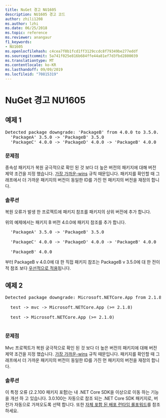 ```yaml
---
title: NuGet 경고 NU1605
description: NU1605 경고 코드
author: zhili1208
ms.author: lzhi
ms.date: 06/25/2018
ms.topic: reference
ms.reviewer: anangaur
f1_keywords:
- NU1605
ms.openlocfilehash: c4cea7f0b1fcd1ff3129ccdc8f79349be277eddf
ms.sourcegitcommit: 5a741f025e816b684ffe44a81ef7d3fbd2800039
ms.translationtype: MT
ms.contentlocale: ko-KR
ms.lasthandoff: 09/09/2019
ms.locfileid: "70815319"
---
```

# <a name="nuget-warning-nu1605"></a>NuGet 경고 NU1605

## <a name="example-1"></a>예제 1

<pre>Detected package downgrade: 'PackageB' from 4.0.0 to 3.5.0. Reference the package directly from the project to select a different version.<br/>  'PackageA' 3.5.0 -> 'PackageB' 3.5.0<br/>  'PackageC' 4.0.0 -> 'PackageD' 4.0.0 -> 'PackageB' 4.0.0</pre>

### <a name="issue"></a>문제점
종속성 패키지가 복원 궁극적으로 확인 된 것 보다 더 높은 버전의 패키지에 대해 버전 제약 조건을 지정 했습니다. [가장 가까운-wins](../../concepts/dependency-resolution.md#nearest-wins) 규칙 때문입니다. 패키지를 확인할 때 그래프에서 더 가까운 패키지의 버전이 동일한 ID를 가진 먼 패키지의 버전을 재정의 합니다.

### <a name="solution"></a>솔루션
복원 오류가 발생 한 프로젝트에 패키지 참조를 패키지의 상위 버전에 추가 합니다.

위의 예제에서는 패키지 B 버전 4.0.0에 패키지 참조를 추가 합니다.

<pre>
  'PackageA' 3.5.0 -> 'PackageB' 3.5.0<br/>
  'PackageC' 4.0.0 -> 'PackageD' 4.0.0 -> 'PackageB' 4.0.0<br/>
  'PackageB' 4.0.0
</pre>

부터 PackageB v 4.0.0에 대 한 직접 패키지 참조는 PackageB v 3.5.0에 대 한 전이적 참조 보다 [우선적으로 적용](../../concepts/dependency-resolution.md#nearest-wins)됩니다.

## <a name="example-2"></a>예제 2

<pre>Detected package downgrade: Microsoft.NETCore.App from 2.1.8 to 2.1.0. Reference the package directly from the project to select a different version.<br/>
  test -> mvc -> Microsoft.NETCore.App (>= 2.1.8)<br/>
  test -> Microsoft.NETCore.App (>= 2.1.0)<br/>
</pre>

### <a name="issue"></a>문제점
Mvc 프로젝트가 복원 궁극적으로 확인 된 것 보다 더 높은 버전의 패키지에 대해 버전 제약 조건을 지정 했습니다. [가장 가까운-wins](../../concepts/dependency-resolution.md#nearest-wins) 규칙 때문입니다. 패키지를 확인할 때 그래프에서 더 가까운 패키지의 버전이 동일한 ID를 가진 먼 패키지의 버전을 재정의 합니다.

### <a name="solution"></a>솔루션
이 특정 오류 (2.2.100 패키지 포함)는 내 .NET Core SDK을 이상으로 이동 하는 기능을 개선 하 고 있습니다. 3\.0.100는 자동으로 참조 되는 .NET Core SDK 패키지로, 버전가 자동으로 가져오도록 선택 합니다. 또한 [자체 포함 된 배포 런타임 롤포워드](/dotnet/core/deploying/runtime-patch-selection)를 참조 하세요.
